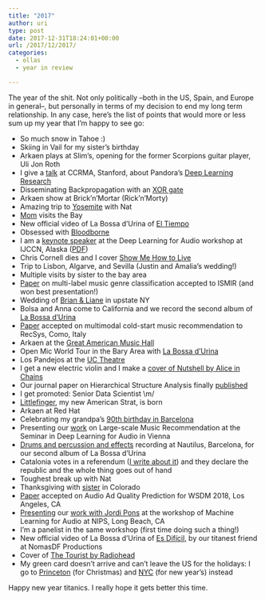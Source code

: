 ```yaml
---
title: "2017"
author: uri
type: post
date: 2017-12-31T18:24:01+00:00
url: /2017/12/2017/
categories:
  - ollas
  - year in review

---
```

The year of the shit. Not only politically &#8211;both in the US, Spain, and Europe in general&#8211;, but personally in terms of my decision to end my long term relationship. In any case, here&#8217;s the list of points that would more or less sum up my year that I&#8217;m happy to see go:

  * So much snow in Tahoe :)  
  * Skiing in Vail for my sister&#8217;s birthday
  * Arkaen plays at Slim&#8217;s, opening for the former Scorpions guitar player, Uli Jon Roth
  * I give a <a href="https://www.instagram.com/p/BQ90CUIDJru/?taken-by=urinieto" rel="noopener" target="_blank">talk</a> at CCRMA, Stanford, about Pandora&#8217;s <a href="https://marl.smusic.nyu.edu/nieto/publications/20170224-CCRMA.pdf" rel="noopener" target="_blank">Deep Learning Research</a>
  * Disseminating Backpropagation with an <a href="/2017/02/deep-xor/" rel="noopener" target="_blank">XOR gate</a>
  * Arkaen show at Brick&#8217;n&#8217;Mortar (Rick&#8217;n&#8217;Morty)
  * Amazing trip to <a href="https://www.instagram.com/p/BSILNMZjiqY/?taken-by=urinieto" rel="noopener" target="_blank">Yosemite</a> with Nat
  * <a href="https://www.instagram.com/p/BS7dG_vDscD/?taken-by=urinieto" rel="noopener" target="_blank">Mom</a> visits the Bay
  * New official video of La Bossa d&#8217;Urina of <a href="https://www.youtube.com/watch?v=BhdBIRiLkhY" rel="noopener" target="_blank">El Tiempo</a>
  * Obsessed with <a href="https://www.instagram.com/p/BTElh0ZjbUJ/?taken-by=urinieto" rel="noopener" target="_blank">Bloodborne</a>
  * I am a <a href="https://www.instagram.com/p/BUQ2Xb3DaEk/?taken-by=urinieto" rel="noopener" target="_blank">keynote speaker</a> at the Deep Learning for Audio workshop at IJCCN, Alaska (<a href="https://marl.smusic.nyu.edu/nieto/publications/20170518-IJCNN.pdf" rel="noopener" target="_blank">PDF</a>)
  * Chris Cornell dies and I cover <a href="https://www.youtube.com/watch?v=X8W3uxqbosg" rel="noopener" target="_blank">Show Me How to Live</a>
  * Trip to Lisbon, Algarve, and Sevilla (Justin and Amalia&#8217;s wedding!)
  * Multiple visits by sister to the bay area
  * <a href="https://marl.smusic.nyu.edu/nieto/publications/ismir2017.pdf" rel="noopener" target="_blank">Paper</a> on multi-label music genre classification accepted to ISMIR (and won best presentation!)
  * Wedding of <a href="https://www.instagram.com/p/BVvrnDbjscn/?taken-by=urinieto" rel="noopener" target="_blank">Brian & Liane</a> in upstate NY
  * Bolsa and Anna come to California and we record the second album of <a href="https://www.instagram.com/p/BYHrradF6Nq/?taken-by=labossadurina" rel="noopener" target="_blank">La Bossa d&#8217;Urina</a>
  * <a href="https://arxiv.org/pdf/1706.09739.pdf" rel="noopener" target="_blank">Paper</a> accepted on multimodal cold-start music recommendation to RecSys, Como, Italy
  * Arkaen at the <a href="https://www.instagram.com/p/BW5jIDhjW3X/?taken-by=urinieto" rel="noopener" target="_blank">Great American Music Hall</a>
  * Open Mic World Tour in the Bary Area with <a href="https://www.instagram.com/p/BXDxahml8If/?taken-by=labossadurina" rel="noopener" target="_blank">La Bossa d&#8217;Urina</a>
  * Los Pandejos at the <a href="https://www.instagram.com/p/BXYndyZjRCI/?taken-by=urinieto" rel="noopener" target="_blank">UC Theatre</a>
  * I get a new electric violin and I make a <a href="https://www.youtube.com/watch?v=8tx5Evw-WXw" rel="noopener" target="_blank">cover of Nutshell by Alice in Chains</a>
  * Our journal paper on Hierarchical Structure Analysis finally <a href="http://journal.frontiersin.org/article/10.3389/fpsyg.2017.01337/pdf" rel="noopener" target="_blank">published</a>
  * I get promoted: Senior Data Scientist \m/
  * <a href="https://www.instagram.com/p/BYHqb2QHwjk/?taken-by=urinieto" rel="noopener" target="_blank">Littlefinger</a>, my new American Strat, is born
  * Arkaen at Red Hat
  * Celebrating my grandpa&#8217;s <a href="https://www.instagram.com/p/BZG6JIcHJa4/?taken-by=urinieto" rel="noopener" target="_blank">90th birthday in Barcelona</a>
  * Presenting our <a href="https://marl.smusic.nyu.edu/nieto/publications/20170915-ESIWorkshop.pdf" rel="noopener" target="_blank">work</a> on Large-scale Music Recommendation at the Seminar in Deep Learning for Audio in Vienna
  * <a href="https://www.instagram.com/p/BZLaAzBFnwn/?taken-by=labossadurina" rel="noopener" target="_blank">Drums and percussion and effects</a> recording at Nautilus, Barcelona, for our second album of La Bossa d&#8217;Urina
  * Catalonia votes in a referendum (<a href="/2017/10/thoughts-on-the-catalan-referendum/" rel="noopener" target="_blank">I write about it</a>) and they declare the republic and the whole thing goes out of hand
  * Toughest break up with Nat
  * Thanksgiving with <a href="https://www.instagram.com/p/BbvyYuJH8ED/?taken-by=urinieto" rel="noopener" target="_blank">sister</a> in Colorado
  * <a href="https://marl.smusic.nyu.edu/nieto/publications/WSDM2017.pdf" rel="noopener" target="_blank">Paper</a> accepted on Audio Ad Quality Prediction for WSDM 2018, Los Angeles, CA
  * <a href="https://www.instagram.com/p/BcdT-f_nwR9/?taken-by=urinieto" rel="noopener" target="_blank">Presenting</a> our <a href="http://www.jordipons.me/end-to-end-audio-tagging/" rel="noopener" target="_blank">work with Jordi Pons</a> at the workshop of Machine Learning for Audio at NIPS, Long Beach, CA
  * I&#8217;m a panelist in the same workshop (first time doing such a thing!)
  * New official video of La Bossa d&#8217;Urina of <a href="https://www.youtube.com/watch?v=gm180xpMhec" rel="noopener" target="_blank">Es Difícil</a>, by our titanest friend at NomasDF Productions
  * Cover of <a href="https://www.youtube.com/watch?v=ikSBA7krVUk" rel="noopener" target="_blank">The Tourist by Radiohead</a>
  * My green card doesn&#8217;t arrive and can&#8217;t leave the US for the holidays: I go to <a href="https://www.instagram.com/p/BdLfZPSHhv_/?taken-by=urinieto" rel="noopener" target="_blank">Princeton</a> (for Christmas) and <a href="https://www.instagram.com/p/BdVjlI1nPDZ/?taken-by=urinieto" rel="noopener" target="_blank">NYC</a> (for new year&#8217;s) instead

Happy new year titanics. I really hope it gets better this time.
